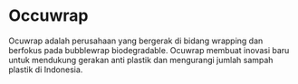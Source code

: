 # Occuwrap

Ocuwrap adalah perusahaan yang bergerak di bidang wrapping dan berfokus pada bubblewrap biodegradable. Ocuwrap membuat inovasi baru untuk mendukung gerakan anti plastik dan mengurangi jumlah sampah plastik di Indonesia.
